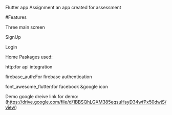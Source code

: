 Flutter app Assignment
an app created for assessment

#Features

Three main screen

SignUp

Login

Home
Paskages used:

http:for api integration

firebase_auth:For firebase authentication

font_awesome_flutter:for facebook &google icon


Demo
google dreive link for demo:
(https://drive.google.com/file/d/1BBSQhLGXM385eqsuHsyD34wfPx50dwjS/view)
